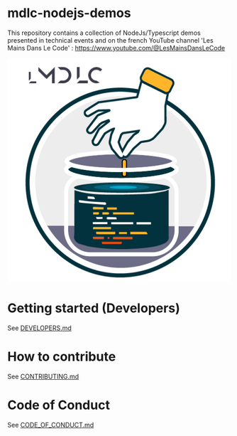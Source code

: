 # mdlc-nodejs-demos

This repository contains a collection of NodeJs/Typescript demos presented in technical events and on the french YouTube channel 'Les Mains Dans Le Code' :
https://www.youtube.com/@LesMainsDansLeCode

![lmdlc.png](docs/lmdlc.png)

# Getting started (Developers)
See [DEVELOPERS.md](./DEVELOPERS.md)

# How to contribute
See [CONTRIBUTING.md](./CONTRIBUTING.md)

# Code of Conduct
See [CODE_OF_CONDUCT.md](./CODE_OF_CONDUCT.md)
